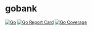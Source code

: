 # gobank

[![Go](https://github.com/codelabs/gobank/actions/workflows/go.yml/badge.svg)](https://github.com/codelabs/gobank/actions/workflows/go.yml)
[![Go Report Card](https://goreportcard.com/badge/github.com/codelabs/gobank)](https://goreportcard.com/report/github.com/codelabs/gobank)
[![Go Coverage](https://github.com/codelabs/gobank/wiki/coverage.svg)](https://raw.github.com/wiki/codelabs/gobank/coverage.html)

